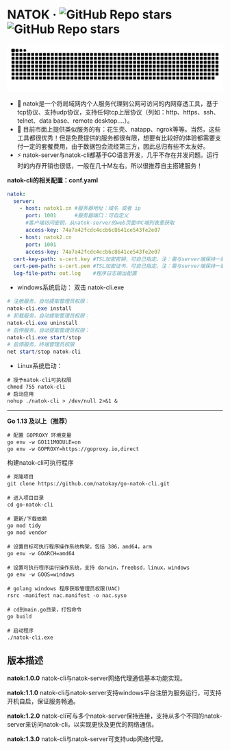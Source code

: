 # NATOK · ![GitHub Repo stars](https://img.shields.io/github/stars/natokay/go-natok-server) ![GitHub Repo stars](https://img.shields.io/github/stars/natokay/go-natok-cli)

<div align="center">
  <!-- Snake Code Contribution Map 贪吃蛇代码贡献图 -->
  <img src="grid-snake.svg" />
</div>
<p/>


- 🌱 natok是一个将局域网内个人服务代理到公网可访问的内网穿透工具，基于tcp协议、支持udp协议，支持任何tcp上层协议（列如：http、https、ssh、telnet、data base、remote desktop....）。
- 🤔 目前市面上提供类似服务的有：花生壳、natapp、ngrok等等。当然，这些工具都很优秀！但是免费提供的服务都很有限，想要有比较好的体验都需要支付一定的套餐费用，由于数据包会流经第三方，因此总归有些不太友好。
- ⚡ natok-server与natok-cli都基于GO语言开发，几乎不存在并发问题。运行时的内存开销也很低，一般在几十M左右。所以很推荐自主搭建服务！


**natok-cli的相关配置：conf.yaml**
```yaml
natok:
  server:
    - host: natok1.cn #服务器地址：域名 或者 ip
      port: 1001      #服务器端口：可自定义
      #客户端访问密钥，从natok-server的web页面中C端列表里获取
      access-key: 74a7a42fcdc4ccb6c8641ce543fe2e07
    - host: natok2.cn
      port: 1001
      access-key: 74a7a42fcdc4ccb6c8641ce543fe2e07
  cert-key-path: s-cert.key #TSL加密密钥，可自己指定。注：需与server端保持一致
  cert-pem-path: s-cert.pem #TSL加密证书，可自己指定。注：需与server端保持一致
  log-file-path: out.log    #程序日志输出配置
```

- windows系统启动： 双击 natok-cli.exe
```powershell
# 注册服务，自动提取管理员权限：
natok-cli.exe install
# 卸载服务，自动提取管理员权限：
natok-cli.exe uninstall
# 启停服务，自动提取管理员权限：
natok-cli.exe start/stop
# 启停服务，终端管理员权限
net start/stop natok-cli
```
- Linux系统启动：
```shell
# 授予natok-cli可执权限
chmod 755 natok-cli
# 启动应用
nohup ./natok-cli > /dev/null 2>&1 &
```

---
**Go 1.13 及以上（推荐）**
```shell
# 配置 GOPROXY 环境变量
go env -w GO111MODULE=on
go env -w GOPROXY=https://goproxy.io,direct
```

构建natok-cli可执行程序

```shell
# 克隆项目
git clone https://github.com/natokay/go-natok-cli.git

# 进入项目目录
cd go-natok-cli

# 更新/下载依赖
go mod tidy
go mod vendor

# 设置目标可执行程序操作系统构架，包括 386，amd64，arm
go env -w GOARCH=amd64

# 设置可执行程序运行操作系统，支持 darwin，freebsd，linux，windows
go env -w GOOS=windows

# golang windows 程序获取管理员权限(UAC)
rsrc -manifest nac.manifest -o nac.syso

# cd到main.go目录，打包命令
go build

# 启动程序
./natok-cli.exe
```

## 版本描述
**natok:1.0.0**
natok-cli与natok-server网络代理通信基本功能实现。

**natok:1.1.0**
natok-cli与natok-server支持windows平台注册为服务运行，可支持开机自启，保证服务畅通。

**natok:1.2.0**
natok-cli可与多个natok-server保持连接，支持从多个不同的natok-server来访问natok-cli，以实现更快及更优的网络通信。

**natok:1.3.0**
natok-cli与natok-server可支持udp网络代理。
